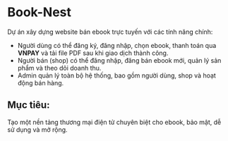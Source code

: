 # Book-Nest
Dự án xây dựng website bán ebook trực tuyến với các tính năng chính:
- Người dùng có thể đăng ký, đăng nhập, chọn ebook, thanh toán qua **VNPAY** và tải file PDF sau khi giao dịch thành công.  
- Người bán (shop) có thể đăng nhập, đăng bán ebook mới, quản lý sản phẩm và theo dõi doanh thu.  
- Admin quản lý toàn bộ hệ thống, bao gồm người dùng, shop và hoạt động bán hàng.  
## Mục tiêu:
Tạo một nền tảng thương mại điện tử chuyên biệt cho ebook, bảo mật, dễ sử dụng và mở rộng.
